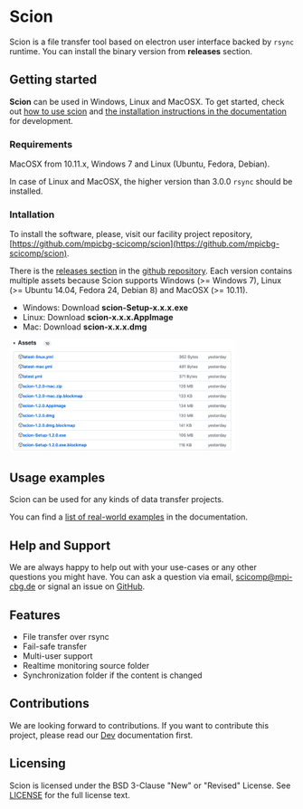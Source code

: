 Scion
=======

Scion is a file transfer tool based on electron user interface backed by ```rsync``` runtime. You can install the binary version from **releases** section.

## Getting started

**Scion** can be used in Windows, Linux and MacOSX. To get started, check out [how to use scion](howto.md) and [the installation instructions in the documentation](setup.md) for development.

### Requirements

MacOSX from 10.11.x, Windows 7 and Linux (Ubuntu, Fedora, Debian).

In case of Linux and MacOSX, the higher version than 3.0.0 `rsync` should be installed.

### Intallation

To install the software, please, visit our facility project repository, [https://github.com/mpicbg-scicomp/scion](https://github.com/mpicbg-scicomp/scion).

There is the [releases section](https://github.com/mpicbg-scicomp/scion/releases) in the [github repository](https://github.com/mpicbg-scicomp/scion). Each version contains multiple assets because Scion supports Windows (>= Windows 7), Linux (>= Ubuntu 14.04, Fedora 24, Debian 8) and MacOSX (>= 10.11).

* Windows: Download **scion-Setup-x.x.x.exe**
* Linux: Download **scion-x.x.x.AppImage**
* Mac: Download **scion-x.x.x.dmg**

<img src="img/assets.png" width="400">

## Usage examples

Scion can be used for any kinds of data transfer projects. 

You can find a [list of real-world examples](examples.md) in the documentation.

## Help and Support

We are always happy to help out with your use-cases or any other questions you might have. You can ask a question via email, scicomp@mpi-cbg.de or signal an issue on [GitHub](https://github.com/mpicbg-scicomp/scion/).

## Features

* File transfer over rsync
* Fail-safe transfer
* Multi-user support
* Realtime monitoring source folder
* Synchronization folder if the content is changed

## Contributions

We are looking forward to contributions. If you want to contribute this project, please read our [Dev](dev.md) documentation first.

## Licensing

Scion is licensed under the BSD 3-Clause "New" or "Revised" License. See [LICENSE](LICENSE) for the full license text.
